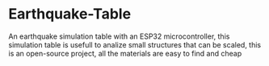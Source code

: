 # Earthquake-Table
An earthquake simulation table with an ESP32 microcontroller, this simulation table is usefull to analize small structures that can be scaled, this is an open-source project, all the materials are easy to find and cheap
